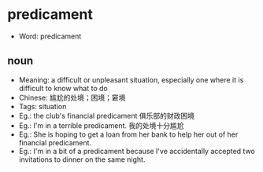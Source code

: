 # predicament

- Word: predicament

## noun

- Meaning: a difficult or unpleasant situation, especially one where it is difficult to know what to do
- Chinese: 尴尬的处境；困境；窘境
- Tags: situation
- Eg.: the club's financial predicament 俱乐部的财政困境
- Eg.: I'm in a terrible predicament. 我的处境十分尴尬
- Eg.: She is hoping to get a loan from her bank to help her out of her financial predicament.
- Eg.: I'm in a bit of a predicament because I've accidentally accepted two invitations to dinner on the same night.

